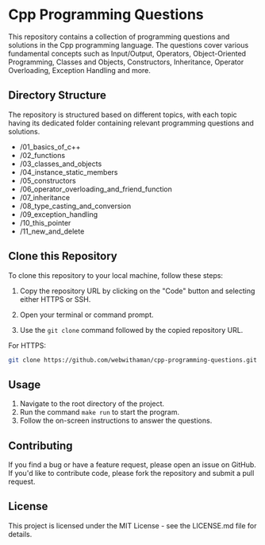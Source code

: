 # Cpp Programming Questions

This repository contains a collection of programming questions and solutions in the Cpp programming language. The questions cover various fundamental concepts such as Input/Output, Operators, Object-Oriented Programming, Classes and Objects, Constructors, Inheritance, Operator Overloading, Exception Handling and more.

## Directory Structure

The repository is structured based on different topics, with each topic having its dedicated folder containing relevant programming questions and solutions.

- /01_basics_of_c++
- /02_functions
- /03_classes_and_objects
- /04_instance_static_members
- /05_constructors
- /06_operator_overloading_and_friend_function
- /07_inheritance
- /08_type_casting_and_conversion
- /09_exception_handling
- /10_this_pointer
- /11_new_and_delete

## Clone this Repository

To clone this repository to your local machine, follow these steps:

1. Copy the repository URL by clicking on the "Code" button and selecting either HTTPS or SSH.

2. Open your terminal or command prompt.

3. Use the `git clone` command followed by the copied repository URL.

For HTTPS:

```bash
git clone https://github.com/webwithaman/cpp-programming-questions.git
```

## Usage

1. Navigate to the root directory of the project.
2. Run the command `make run` to start the program.
3. Follow the on-screen instructions to answer the questions.

## Contributing

If you find a bug or have a feature request, please open an issue on GitHub. If you'd like to contribute code, please fork the repository and submit a pull request.

## License

This project is licensed under the MIT License - see the LICENSE.md file for details.
